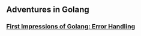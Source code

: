 ## Adventures in Golang
 
### [First Impressions of Golang: Error Handling](https://github.com/Alex-II/Alex-II.github.io/blob/master/FirstImpressionsInGoLang_ErrorHandling.md)


